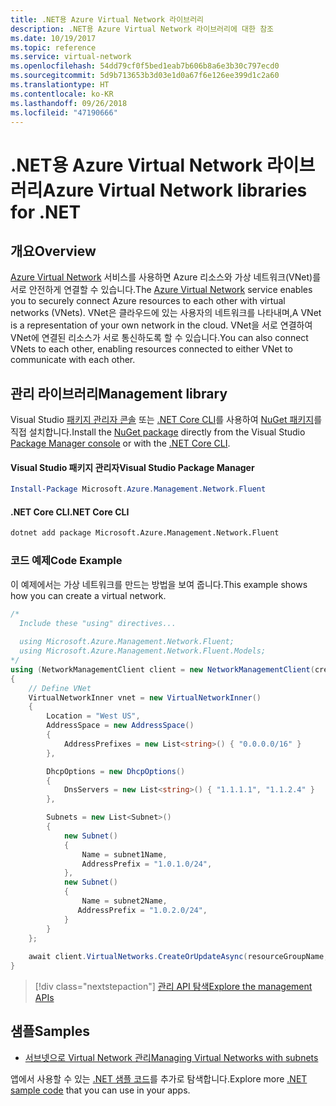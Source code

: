 ```yaml
---
title: .NET용 Azure Virtual Network 라이브러리
description: .NET용 Azure Virtual Network 라이브러리에 대한 참조
ms.date: 10/19/2017
ms.topic: reference
ms.service: virtual-network
ms.openlocfilehash: 54dd79cf0f5bed1eab7b606b8a6e3b30c797ecd0
ms.sourcegitcommit: 5d9b713653b3d03e1d0a67f6e126ee399d1c2a60
ms.translationtype: HT
ms.contentlocale: ko-KR
ms.lasthandoff: 09/26/2018
ms.locfileid: "47190666"
---
```

# <a name="azure-virtual-network-libraries-for-net"></a><span data-ttu-id="859c5-103">.NET용 Azure Virtual Network 라이브러리</span><span class="sxs-lookup"><span data-stu-id="859c5-103">Azure Virtual Network libraries for .NET</span></span>

## <a name="overview"></a><span data-ttu-id="859c5-104">개요</span><span class="sxs-lookup"><span data-stu-id="859c5-104">Overview</span></span>
<span data-ttu-id="859c5-105">[Azure Virtual Network](/azure/virtual-network/virtual-networks-overview) 서비스를 사용하면 Azure 리소스와 가상 네트워크(VNet)를 서로 안전하게 연결할 수 있습니다.</span><span class="sxs-lookup"><span data-stu-id="859c5-105">The [Azure Virtual Network](/azure/virtual-network/virtual-networks-overview) service enables you to securely connect Azure resources to each other with virtual networks (VNets).</span></span> <span data-ttu-id="859c5-106">VNet은 클라우드에 있는 사용자의 네트워크를 나타내며,</span><span class="sxs-lookup"><span data-stu-id="859c5-106">A VNet is a representation of your own network in the cloud.</span></span> <span data-ttu-id="859c5-107">VNet을 서로 연결하여 VNet에 연결된 리소스가 서로 통신하도록 할 수 있습니다.</span><span class="sxs-lookup"><span data-stu-id="859c5-107">You can also connect VNets to each other, enabling resources connected to either VNet to communicate with each other.</span></span> 

## <a name="management-library"></a><span data-ttu-id="859c5-108">관리 라이브러리</span><span class="sxs-lookup"><span data-stu-id="859c5-108">Management library</span></span>

<span data-ttu-id="859c5-109">Visual Studio [패키지 관리자 콘솔][PackageManager] 또는 [.NET Core CLI][DotNetCLI]를 사용하여 [NuGet 패키지](https://www.nuget.org/packages/Microsoft.Azure.Management.Network.Fluent)를 직접 설치합니다.</span><span class="sxs-lookup"><span data-stu-id="859c5-109">Install the [NuGet package](https://www.nuget.org/packages/Microsoft.Azure.Management.Network.Fluent) directly from the Visual Studio [Package Manager console][PackageManager] or with the [.NET Core CLI][DotNetCLI].</span></span>

#### <a name="visual-studio-package-manager"></a><span data-ttu-id="859c5-110">Visual Studio 패키지 관리자</span><span class="sxs-lookup"><span data-stu-id="859c5-110">Visual Studio Package Manager</span></span>

```powershell
Install-Package Microsoft.Azure.Management.Network.Fluent
```

#### <a name="net-core-cli"></a><span data-ttu-id="859c5-111">.NET Core CLI</span><span class="sxs-lookup"><span data-stu-id="859c5-111">.NET Core CLI</span></span>

```bash
dotnet add package Microsoft.Azure.Management.Network.Fluent
```

### <a name="code-example"></a><span data-ttu-id="859c5-112">코드 예제</span><span class="sxs-lookup"><span data-stu-id="859c5-112">Code Example</span></span>
<span data-ttu-id="859c5-113">이 예제에서는 가상 네트워크를 만드는 방법을 보여 줍니다.</span><span class="sxs-lookup"><span data-stu-id="859c5-113">This example shows how you can create a virtual network.</span></span>

```csharp
/* 
  Include these "using" directives...
  
  using Microsoft.Azure.Management.Network.Fluent;
  using Microsoft.Azure.Management.Network.Fluent.Models;
*/
using (NetworkManagementClient client = new NetworkManagementClient(credentials))
{
    // Define VNet
    VirtualNetworkInner vnet = new VirtualNetworkInner()
    {
        Location = "West US",
        AddressSpace = new AddressSpace()
        {
            AddressPrefixes = new List<string>() { "0.0.0.0/16" }
        },

        DhcpOptions = new DhcpOptions()
        {
            DnsServers = new List<string>() { "1.1.1.1", "1.1.2.4" }
        },

        Subnets = new List<Subnet>()
        {
            new Subnet()
            {
                Name = subnet1Name,
                AddressPrefix = "1.0.1.0/24",
            },
            new Subnet()
            {
                Name = subnet2Name,
               AddressPrefix = "1.0.2.0/24",
            }
        }
    };
    
    await client.VirtualNetworks.CreateOrUpdateAsync(resourceGroupName, vNetName, vnet);
}

```

> [!div class="nextstepaction"]
> [<span data-ttu-id="859c5-114">관리 API 탐색</span><span class="sxs-lookup"><span data-stu-id="859c5-114">Explore the management APIs</span></span>](/dotnet/api/overview/azure/network/management)

## <a name="samples"></a><span data-ttu-id="859c5-115">샘플</span><span class="sxs-lookup"><span data-stu-id="859c5-115">Samples</span></span>
- [<span data-ttu-id="859c5-116">서브넷으로 Virtual Network 관리</span><span class="sxs-lookup"><span data-stu-id="859c5-116">Managing Virtual Networks with subnets</span></span>](https://github.com/Azure-Samples/network-dotnet-manage-virtual-network)

<span data-ttu-id="859c5-117">앱에서 사용할 수 있는 [.NET 샘플 코드](https://azure.microsoft.com/resources/samples/?platform=dotnet)를 추가로 탐색합니다.</span><span class="sxs-lookup"><span data-stu-id="859c5-117">Explore more [.NET sample code](https://azure.microsoft.com/resources/samples/?platform=dotnet) that you can use in your apps.</span></span>


[PackageManager]: https://docs.microsoft.com/nuget/tools/package-manager-console 
[DotNetCLI]: https://docs.microsoft.com/dotnet/core/tools/dotnet-add-package 

